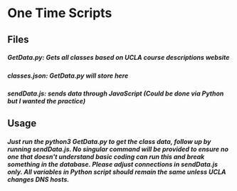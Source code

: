 One Time Scripts
================

Files
-----
##### GetData.py: Gets all classes based on UCLA course descriptions website
##### classes.json: GetData.py will store here
##### sendData.js: sends data through JavaScript (Could be done via Python but I wanted the practice)

Usage
-----
##### Just run the python3 GetData.py to get the class data, follow up by running sendData.js. No singular command will be provided to ensure no one that doesn't understand basic coding can run this and break something in the database. Please adjust connections in sendData.js only. All variables in Python script should remain the same unless UCLA changes DNS hosts.